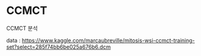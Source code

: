 # CCMCT
CCMCT 분석

data : https://www.kaggle.com/marcaubreville/mitosis-wsi-ccmct-training-set?select=285f74bb6be025a676b6.dcm
